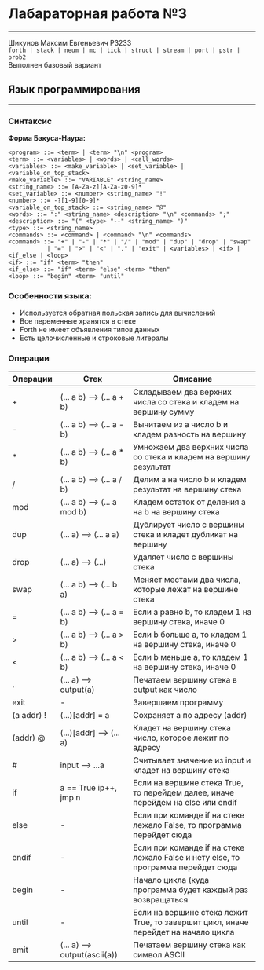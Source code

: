 # Лабараторная работа №3

---
Шикунов Максим Евгеньевич P3233  
`forth | stack | neum | mc | tick | struct | stream | port | pstr | prob2`  
Выполнен базовый вариант

## Язык программирования

---

### Синтаксис  
__Форма Бэкуса-Наура:__

``` 
<program> ::= <term> | <term> "\n" <program>
<term> ::= <variables> | <words> | <call_words>
<variables> ::= <make_variable> | <set_variable> | <variable_on_top_stack>
<make_variable> ::= "VARIABLE" <string_name>
<string_name> ::= [A-Za-z][A-Za-z0-9]*
<set_variable> ::= <number> <string_name> "!"
<number> ::= -?[1-9][0-9]*
<variable_on_top_stack> ::= <string_name> "@"
<words> ::= ":" <string_name> <description> "\n" <commands> ";"
<description> ::= "(" <type> "--" <string_name> ")"
<type> ::= <string_name>  
<commands> ::= <command> | <command> "\n" <commands>
<command> ::= "+" | "-" | "*" | "/" | "mod" | "dup" | "drop" | "swap"
           | "=" | ">" | "<" | "." | "exit" | <variables> | <if> | <if_else | <loop>
<if> ::= "if" <term> "then"
<if_else> ::= "if" <term> "else" <term> "then"
<loop> ::= "begin" <term> "until"
```

### Особенности языка:  

- Используется обратная польская запись для вычислений  
- Все переменные хранятся в стеке
- Forth не имеет объявления типов данных
- Есть целочисленные и строковые литералы

### Операции

| __Операции__ | __Стек__                  | __Описание__                                                                       |
|-------------|---------------------------|------------------------------------------------------------------------------------|
| +           | (... a b) --> (... a + b) | Складываем два верхних числа со стека и кладем на вершину сумму                    |
| -           | (... a b) --> (... a - b) | Вычитаем из a число b и кладем разность на вершину                                 |
| *           | (... a b) --> (... a * b) | Умножаем два верхних числа со стека и кладем на вершину результат                  |
| /           | (... a b) --> (... a / b) | Делим a на число b и кладем результат на вершину стека                             |
| mod         | (... a b) --> (... a mod b) | Кладем остаток от деления a на b на вершину стека                                  |
| dup         | (... a) --> (... a a) | Дублирует число с вершины стека и кладет дубликат на вершину                       |
| drop        | (... a) --> (...) | Удаляет число с вершины стека                                                      |
| swap        | (... a b) --> (... b a) | Меняет местами два числа, которые лежат на вершине стека                           |
| =           | (... a b) --> (... a = b) | Если a равно b, то кладем 1 на вершину стека, иначе 0                              |
| \>          | (... a b) --> (... a > b) | Если b больше a, то кладем 1 на вершину стека, иначе 0                             |
| \<          | (... a b) --> (... a < b) | Если b меньше a, то кладем 1 на вершину стека, иначе 0                             |
| .           | (... a) --> output(a) | Печатаем вершину стека в output как число                                          |
| exit        | - | Завершаем программу                                                                |
| (a addr) !  | (...)[addr] = a | Сохраняет a по адресу (addr)                                                       |
| (addr) @ | (...)[addr] --> (... a) | Кладет на вершину стека число, которое лежит по адресу                             |
| # | input --> ...a | Считывает значение из input и кладет на вершину стека                              |
| if | a == True ip++, jmp n | Если на вершине стека True, то перейдем далее, иначе перейдем на else или endif    |
| else | - | Если при команде if на стеке лежало False, то программа перейдет сюда              |
| endif | - | Если при команде if на стеке лежало False и нету else, то программа перейдет сюда  | 
| begin | - | Начало цикла (куда программа будет каждый раз возвращаться                         | 
| until | - | Если на вершине стека лежит True, то завершит цикл, иначе перейдет на начало цикла | 
| emit | (... a) --> output(ascii(a)) | Печатаем вершину стека как символ ASCII |                                                                          
